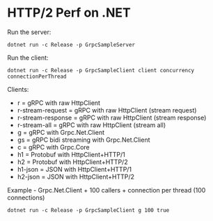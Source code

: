 # HTTP/2 Perf on .NET

Run the server:

```
dotnet run -c Release -p GrpcSampleServer
```

Run the client:

```
dotnet run -c Release -p GrpcSampleClient client concurrency connectionPerThread
```

Clients:
* r = gRPC with raw HttpClient
* r-stream-request = gRPC with raw HttpClient (stream request)
* r-stream-response = gRPC with raw HttpClient (stream response)
* r-stream-all = gRPC with raw HttpClient (stream all)
* g = gRPC with Grpc.Net.Client
* gs = gRPC bidi streaming with Grpc.Net.Client
* c = gRPC with Grpc.Core
* h1 = Protobuf with HttpClient+HTTP/1
* h2 = Protobuf with HttpClient+HTTP/2
* h1-json = JSON with HttpClient+HTTP/1
* h2-json = JSON with HttpClient+HTTP/2

Example - Grpc.Net.Client + 100 callers + connection per thread (100 connections)

```
dotnet run -c Release -p GrpcSampleClient g 100 true
```